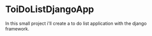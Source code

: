 # ToiDoListDjangoApp
In this small project i'll create a to do list application with the django framework.
